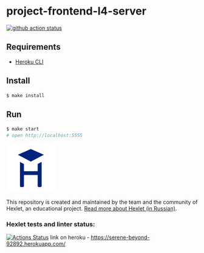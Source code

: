 # project-frontend-l4-server

[![github action status](https://github.com/hexlet-components/projects-frontend-l4-server/workflows/Node%20CI/badge.svg)](../../actions)

## Requirements

* [Heroku CLI](https://devcenter.heroku.com/articles/heroku-cli)

## Install

```sh
$ make install
```

## Run

```sh
$ make start
# open http://localhost:5555
```

[![Hexlet Ltd. logo](https://raw.githubusercontent.com/Hexlet/assets/master/images/hexlet_logo128.png)](https://ru.hexlet.io/pages/about?utm_source=github&utm_medium=link&utm_campaign=project-frontend-l4-server)

This repository is created and maintained by the team and the community of Hexlet, an educational project. [Read more about Hexlet (in Russian)](https://ru.hexlet.io/pages/about?utm_source=github&utm_medium=link&utm_campaign=project-frontend-l4-server).

### Hexlet tests and linter status:
[![Actions Status](https://github.com/mkolotovich/frontend-project-lvl4/workflows/hexlet-check/badge.svg)](https://github.com/mkolotovich/frontend-project-lvl4/actions)
link on heroku - https://serene-beyond-92892.herokuapp.com/